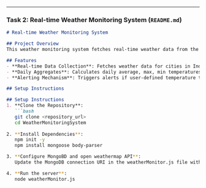 
---

### Task 2: Real-time Weather Monitoring System (`README.md`)

```markdown
# Real-time Weather Monitoring System

## Project Overview
This weather monitoring system fetches real-time weather data from the OpenWeatherMap API at regular intervals, processes it to provide daily summaries, and triggers alerts based on configurable thresholds. Data is stored in MongoDB for historical analysis, and API endpoints are available to access summaries and configure alerts.

## Features
- **Real-time Data Collection**: Fetches weather data for cities in India every 5 minutes.
- **Daily Aggregates**: Calculates daily average, max, min temperatures, and dominant weather conditions.
- **Alerting Mechanism**: Triggers alerts if user-defined temperature thresholds are breached for consecutive updates.

## Setup Instructions

## Setup Instructions
1. **Clone the Repository**:
   ```bash
   git clone <repository_url>
   cd WeatherMonitoringSystem
   
2. **Install Dependencies**:
   npm init -y
   npm install mongoose body-parser

3. **Configure MongoBD and open weathermap API**:
   Update the MongoDB connection URI in the weatherMonitor.js file with your MongoDB url and add your Open WeatherMap API in WeatherController.js

4. **Run the server**:
   node weatherMonitor.js
